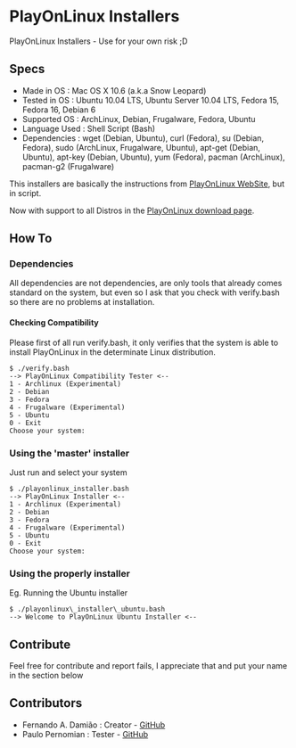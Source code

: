 PlayOnLinux Installers
======================

PlayOnLinux Installers - Use for your own risk ;D

## Specs
* Made in OS : Mac OS X 10.6 (a.k.a Snow Leopard)
* Tested in OS : Ubuntu 10.04 LTS, Ubuntu Server 10.04 LTS, Fedora 15, Fedora 16, Debian 6
* Supported OS : ArchLinux, Debian, Frugalware, Fedora, Ubuntu
* Language Used  : Shell Script (Bash)
* Dependencies : wget (Debian, Ubuntu), curl (Fedora), su (Debian, Fedora), sudo (ArchLinux, Frugalware, Ubuntu), apt-get (Debian, Ubuntu), apt-key (Debian, Ubuntu), yum (Fedora), pacman (ArchLinux), pacman-g2 (Frugalware)


This installers are basically the instructions from [PlayOnLinux WebSite](http://www.playonlinux.com/en/download.html), but in script.

Now with support to all Distros in the [PlayOnLinux download page](http://www.playonlinux.com/en/download.html).


## How To
### Dependencies
All dependencies are not dependencies, are only tools that already comes standard on the system, but even so I ask that you check with verify.bash so there are no problems at installation.

#### Checking Compatibility
Please first of all run verify.bash, it only verifies that the system is able to install PlayOnLinux in the determinate Linux distribution.
```
$ ./verify.bash
--> PlayOnLinux Compatibility Tester <--
1 - Archlinux (Experimental)
2 - Debian
3 - Fedora
4 - Frugalware (Experimental)
5 - Ubuntu
0 - Exit
Choose your system:
```

### Using the 'master' installer
Just run and select your system

```
$ ./playonlinux_installer.bash
--> PlayOnLinux Installer <--
1 - Archlinux (Experimental)
2 - Debian
3 - Fedora
4 - Frugalware (Experimental)
5 - Ubuntu
0 - Exit
Choose your system: 
```

### Using the properly installer
Eg. Running the Ubuntu installer

```
$ ./playonlinux\_installer\_ubuntu.bash
--> Welcome to PlayOnLinux Ubuntu Installer <--
```


## Contribute
Feel free for contribute and report fails, I appreciate that and put your name in the section below


## Contributors
* Fernando A. Damião : Creator - [GitHub](https://github.com/fadamiao)
* Paulo Pernomian : Tester - [GitHub](https://github.com/pernomian)

